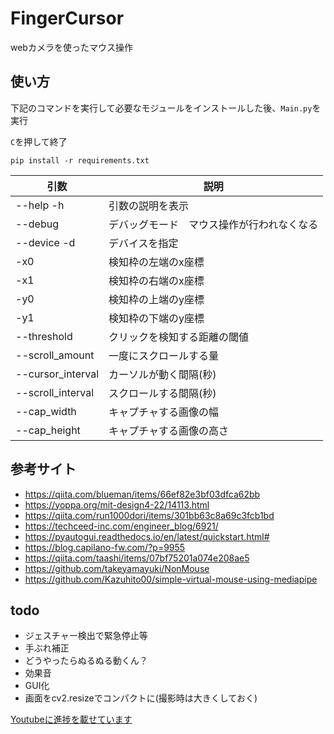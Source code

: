 # FingerCursor
webカメラを使ったマウス操作
## 使い方
下記のコマンドを実行して必要なモジュールをインストールした後、`Main.py`を実行

`C`を押して終了
```
pip install -r requirements.txt
```
|**引数**|**説明**|
|----|----|
|--help -h|引数の説明を表示|
|--debug|デバッグモード　マウス操作が行われなくなる|
|--device -d|デバイスを指定|
|-x0|検知枠の左端のx座標|
|-x1|検知枠の右端のx座標|
|-y0|検知枠の上端のy座標|
|-y1|検知枠の下端のy座標|
|--threshold|クリックを検知する距離の閾値|
|--scroll_amount|一度にスクロールする量|
|--cursor_interval|カーソルが動く間隔(秒)|
|--scroll_interval|スクロールする間隔(秒)|
|--cap_width|キャプチャする画像の幅|
|--cap_height|キャプチャする画像の高さ|
## 参考サイト
- https://qiita.com/blueman/items/66ef82e3bf03dfca62bb
- https://yoppa.org/mit-design4-22/14113.html
- https://qiita.com/run1000dori/items/301bb63c8a69c3fcb1bd
- https://techceed-inc.com/engineer_blog/6921/
- https://pyautogui.readthedocs.io/en/latest/quickstart.html#
- https://blog.capilano-fw.com/?p=9955
- https://qiita.com/taashi/items/07bf75201a074e208ae5
- https://github.com/takeyamayuki/NonMouse
- https://github.com/Kazuhito00/simple-virtual-mouse-using-mediapipe
## todo
- ジェスチャー検出で緊急停止等
- 手ぶれ補正
- どうやったらぬるぬる動くん？
- 効果音
- GUI化
- 画面をcv2.resizeでコンパクトに(撮影時は大きくしておく)

<a href="[URL](https://www.youtube.com/playlist?list=PLl4iqWGjZ6vj1kTsjoRaQfSLEqe33ie3V)" target="_blank" rel="noopener noreferrer">Youtubeに進捗を載せています</a>
